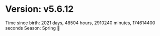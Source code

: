 # Version: v5.6.12
Time since birth: 2021 days, 48504 hours, 2910240 minutes, 174614400 seconds
Season: Spring 🌸
